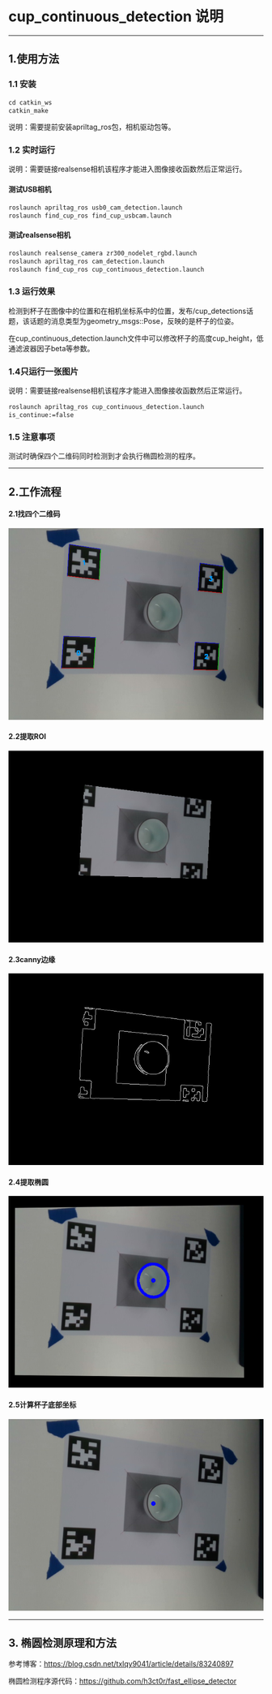 # cup_continuous_detection 说明
---
## 1.使用方法

### 1.1 安装
```
cd catkin_ws
catkin_make
```
说明：需要提前安装apriltag_ros包，相机驱动包等。

### 1.2 实时运行

说明：需要链接realsense相机该程序才能进入图像接收函数然后正常运行。

#### 测试USB相机 

```
roslaunch apriltag_ros usb0_cam_detection.launch 
roslaunch find_cup_ros find_cup_usbcam.launch 
```
#### 测试realsense相机

```
roslaunch realsense_camera zr300_nodelet_rgbd.launch
roslaunch apriltag_ros cam_detection.launch
roslaunch find_cup_ros cup_continuous_detection.launch
```

### 1.3 运行效果
检测到杯子在图像中的位置和在相机坐标系中的位置，发布/cup_detections话题，该话题的消息类型为geometry_msgs::Pose，反映的是杯子的位姿。

在cup_continuous_detection.launch文件中可以修改杯子的高度cup_height，低通滤波器因子beta等参数。

### 1.4只运行一张图片


说明：需要链接realsense相机该程序才能进入图像接收函数然后正常运行。

```
roslaunch apriltag_ros cup_continuous_detection.launch is_continue:=false
```



### 1.5 注意事项

测试时确保四个二维码同时检测到才会执行椭圆检测的程序。

---
## 2.工作流程
 
#### 2.1找四个二维码

![找二维码](img/cup_find1.png)
 
#### 2.2提取ROI
![ROI](img/cup_find2.png)
 
#### 2.3canny边缘
![canny](img/cup_find3.png)
 
#### 2.4提取椭圆
![ellips](img/cup_find4.png)
 
#### 2.5计算杯子底部坐标
![cup](img/cup_find5.png)

---
## 3. 椭圆检测原理和方法

参考博客：https://blog.csdn.net/txlqy9041/article/details/83240897

椭圆检测程序源代码：https://github.com/h3ct0r/fast_ellipse_detector
